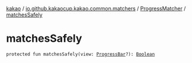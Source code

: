 [kakao](../../index.md) / [io.github.kakaocup.kakao.common.matchers](../index.md) / [ProgressMatcher](index.md) / [matchesSafely](./matches-safely.md)

# matchesSafely

`protected fun matchesSafely(view: `[`ProgressBar`](https://developer.android.com/reference/android/widget/ProgressBar.html)`?): `[`Boolean`](https://kotlinlang.org/api/latest/jvm/stdlib/kotlin/-boolean/index.html)